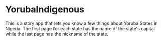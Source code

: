 # YorubaIndigenous
This is a story app that lets you know a few things about Yoruba States in Nigeria. The first page for each state has the name of the state's capital while the last page has the nickname of the state.
